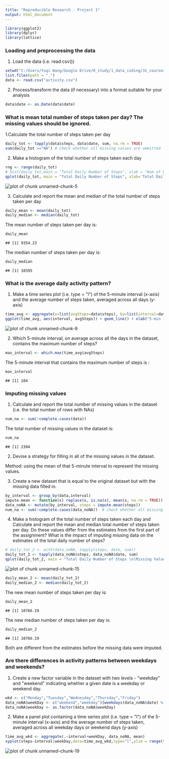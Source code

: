 ```yaml
---
title: "Reproducible Research - Project 1"
output: html_document
---
```




```r
library(ggplot2)
library(dplyr)
library(lattice)
```

###  Loading and preprocessing the data

1. Load the data (i.e. read.csv())

```r
setwd("C:/Users/Yuqi Wang/Google Drive/0_study/1_data_coding/31_coursera_DataSpecialization/5_reproducible/repdata_Fdata_Factivity")
list.files(path = ".")
data <- read.csv("activity.csv")
```

2. Process/transform the data (if necessary) into a format suitable for your analysis

```r
data$date <- as.Date(data$date)
```

###  What is mean total number of steps taken per day? The missing values should be ignored.

1.Calculate the total number of steps taken per day

```r
daily_tot <- tapply(data$steps, data$date, sum, na.rm = TRUE)   
sum(daily_tot =="NA") # check whether all missing values are ommitted
```

2. Make a histogram of the total number of steps taken each day

```r
rng <- range(daily_tot)
# hist(daily_tot,main = "Total Daily Number of Steps", xlab = "Num of Daily Total Steps") # another way to plot
qplot(daily_tot, main = "Total Daily Number of Steps", xlab='Total Daily Number of Steps', ylab='Frequency', binwidth=2000)
```

![plot of chunk unnamed-chunk-5](figure/unnamed-chunk-5-1.png)

3. Calculate and report the mean and median of the total number of steps taken per day

```r
daily_mean <- mean(daily_tot)
daily_median <- median(daily_tot)
```
The mean number of steps taken per day is: 

```r
daily_mean
```

```
## [1] 9354.23
```
The median number of steps taken per day is: 

```r
daily_median
```

```
## [1] 10395
```

###  What is the average daily activity pattern?

1. Make a time series plot (i.e. type = "l") of the 5-minute interval (x-axis) and the average number of steps taken, averaged across all days (y-axis)

```r
time_avg <- aggregate(x=list(avgSteps=data$steps), by=list(interval=data$interval), FUN = mean, na.rm = TRUE)
ggplot(time_avg, aes(interval, avgSteps)) + geom_line() + xlab("5-min Intervels") + ylab("Steps by Interval") + ggtitle("Average Daily Activity Pattern") + theme(plot.title = element_text(hjust = 0.5))
```

![plot of chunk unnamed-chunk-9](figure/unnamed-chunk-9-1.png)

2. Which 5-minute interval, on average across all the days in the dataset, contains the maximum number of steps?

```r
max_interval <- which.max(time_avg$avgSteps)
```
The 5-minute interval that contains the maximum number of steps is :

```r
max_interval
```

```
## [1] 104
```

### Imputing missing values

1. Calculate and report the total number of missing values in the dataset (i.e. the total number of rows with NAs)

```r
num_na <- sum(!complete.cases(data))
```
The total number of missing values in the dataset is:

```r
num_na
```

```
## [1] 2304
```

2. Devise a strategy for filling in all of the missing values in the dataset. 

Method: using the mean of that 5-minute interval to represent the missing values.

3. Create a new dataset that is equal to the original dataset but with the missing data filled in.

```r
by_interval <- group_by(data,interval)
impute.mean <- function(x) replace(x, is.na(x), mean(x, na.rm = TRUE))
data_noNA <- mutate(by_interval, steps = impute.mean(steps))
num_na <- sum(!complete.cases(data_noNA))  # check whether all missing values have been removed
```

4. Make a histogram of the total number of steps taken each day and Calculate and report the mean and median total number of steps taken per day. 
Do these values differ from the estimates from the first part of the assignment? What is the impact of imputing missing data on the estimates of the total daily number of steps?

```r
# daily_tot_2 <- with(data_noNA, tapply(steps, date, sum))
daily_tot_2 <- tapply(data_noNA$steps, data_noNA$date, sum)
qplot(daily_tot_2, main = "Total Daily Number of Steps \n(Missing Value Imputed)", xlab='Total Daily Number of Steps', ylab='Frequency', binwidth=2000)
```

![plot of chunk unnamed-chunk-15](figure/unnamed-chunk-15-1.png)

```r
daily_mean_2 <- mean(daily_tot_2)
daily_median_2 <- median(daily_tot_2)
```
The new mean number of steps taken per day is: 

```r
daily_mean_2
```

```
## [1] 10766.19
```
The new median number of steps taken per day is: 

```r
daily_median_2
```

```
## [1] 10766.19
```
Both are different from the estimates before the missing data were imputed. 


### Are there differences in activity patterns between weekdays and weekends?
1. Create a new factor variable in the dataset with two levels - "weekday" and "weekend" indicating whether a given date is a weekday or weekend day.

```r
wkd <- c("Monday","Tuesday","Wednesday","Thursday","Friday")
data_noNA$weekDay <- c("weekend","weekday")[weekdays(data_noNA$date) %in% wkd +1]
data_noNA$weekDay <- as.factor(data_noNA$weekDay)
```

2. Make a panel plot containing a time series plot (i.e. type = "l") of the 5-minute interval (x-axis) and the average number of steps taken, averaged across all weekday days or weekend days (y-axis)

```r
time_avg_wkd <- aggregate(.~interval+weekDay, data_noNA, mean)
xyplot(steps~interval|weekDay,data=time_avg_wkd,type="l",ylim = range(time_avg_wkd$steps), xlab = "5-min Intervels", ylab = "Steps by Interval", scales=list(y=list(relation="free")),layout=c(1,2))
```

![plot of chunk unnamed-chunk-19](figure/unnamed-chunk-19-1.png)


